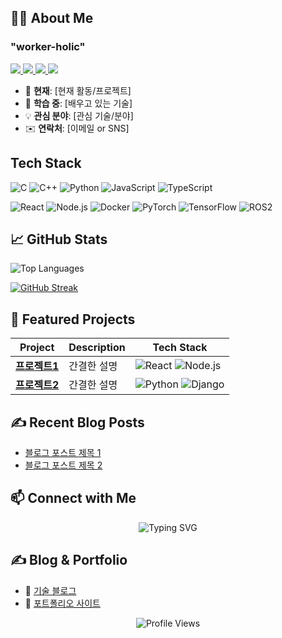 <!-- 헤더 섹션: 이름과 인사말 -->


<!-- 프로필 카드 -->
## 🧑‍💻 **About Me**
### "worker-holic"

<p align="start">
  <a href="https://linkedin.com/in/[YourUsername]">
    <img src="https://img.shields.io/badge/LinkedIn-0A66C2?style=for-the-badge&logo=linkedin&logoColor=white"/>
  </a>
  <a href="https://twitter.com/[YourUsername]">
    <img src="https://img.shields.io/badge/Twitter-1DA1F2?style=for-the-badge&logo=twitter&logoColor=white"/>
  </a>
  <a href="mailto:your-email@example.com">
    <img src="https://img.shields.io/badge/Gmail-EA4335?style=for-the-badge&logo=gmail&logoColor=white"/>
  </a>
  <a href="https://your-blog-url">
    <img src="https://img.shields.io/badge/Blog-FF9800?style=for-the-badge&logo=blogger&logoColor=white"/>
  </a>
</p>

- 🔭 **현재**: [현재 활동/프로젝트]  
- 🌱 **학습 중**: [배우고 있는 기술]  
- 💡 **관심 분야**: [관심 기술/분야]  
- ✉️ **연락처**: [이메일 or SNS]  

<!-- 기술 스택 섹션 -->
## Tech Stack
<!-- 아이콘은 https://simpleicons.org/ 에서 찾아서 사용하세요 -->
<!-- 기술 스택 -->
![C](https://img.shields.io/badge/C-A8B9CC?style=for-the-badge&logo=c&logoColor=black)
![C++](https://img.shields.io/badge/C++-00599C?style=for-the-badge&logo=c%2B%2B&logoColor=white)
![Python](https://img.shields.io/badge/Python-3776AB?style=for-the-badge&logo=python&logoColor=white)
![JavaScript](https://img.shields.io/badge/JavaScript-F7DF1E?style=for-the-badge&logo=javascript&logoColor=black)
![TypeScript](https://img.shields.io/badge/TypeScript-3178C6?style=for-the-badge&logo=typescript&logoColor=white)

![React](https://img.shields.io/badge/React-61DAFB?style=for-the-badge&logo=react&logoColor=black)
![Node.js](https://img.shields.io/badge/Node.js-339933?style=for-the-badge&logo=node.js&logoColor=white)
![Docker](https://img.shields.io/badge/Docker-2496ED?style=for-the-badge&logo=docker&logoColor=white)
![PyTorch](https://img.shields.io/badge/PyTorch-EE4C2C?style=for-the-badge&logo=pytorch&logoColor=white)
![TensorFlow](https://img.shields.io/badge/TensorFlow-FF6F00?style=for-the-badge&logo=tensorflow&logoColor=white)
![ROS2](https://img.shields.io/badge/ROS2-22314E?style=for-the-badge&logo=ros&logoColor=white)
<!-- GitHub 통계 섹션 -->
## 📈 GitHub Stats
<div align="start">
  <img src="https://github-readme-stats.vercel.app/api/top-langs/?username=jeonghun-git&layout=compact&theme=radical" alt="Top Languages" />
</div>

[![GitHub Streak](https://streak-stats.demolab.com/?user=jeonghun-git)](https://git.io/streak-stats)

## 🚀 **Featured Projects**
| Project | Description | Tech Stack |
|---------|-------------|------------|
| **[프로젝트1](링크)** | 간결한 설명 | ![React](https://img.shields.io/badge/-React-61DAFB) ![Node.js](https://img.shields.io/badge/-Node.js-339933) |
| **[프로젝트2](링크)** | 간결한 설명 | ![Python](https://img.shields.io/badge/-Python-3776AB) ![Django](https://img.shields.io/badge/-Django-092E20) |

<!-- 블로그 포스트 섹션 -->
## ✍️ Recent Blog Posts
<!-- 최근 블로그 포스트 (RSS 피드나 API로 가져올 수 있음) -->
- [블로그 포스트 제목 1](링크)
- [블로그 포스트 제목 2](링크)


<!-- 소셜 미디어 링크 -->
## 📫 Connect with Me



<!-- 헤더: 애니메이션 타이핑 효과 -->
<div align="center">
  <img src="https://readme-typing-svg.demolab.com?font=Fira+Code&pause=1000&color=36BCF7FF&center=true&vCenter=true&width=435&lines=안녕하세요!+👋;저는+[이름]입니다;함께+성장하는+개발자!" alt="Typing SVG" />
</div>



<!-- 블로그/포트폴리오 링크 -->
## ✍️ **Blog & Portfolio**
- 📝 [기술 블로그](링크)
- 🎨 [포트폴리오 사이트](링크)


<!-- 방문자 카운터 -->
<div align="center">
  <img src="https://komarev.com/ghpvc/?username=jeonghun-git&color=blue&style=flat-square" alt="Profile Views" />
</div>

